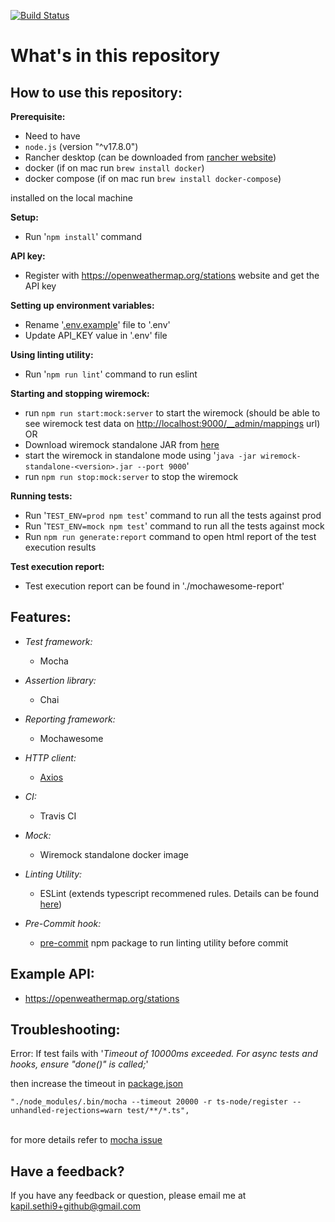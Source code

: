 [![Build Status](https://travis-ci.org/kapilsethi/poc-api-testing-with-node-js.png)](https://travis-ci.org/kapilsethi/poc-api-testing-with-node-js)

# **What's in this repository**

## **How to use this repository:**

**Prerequisite:**

- Need to have
- `node.js` (version "^v17.8.0")
- Rancher desktop (can be downloaded from [rancher website](https://rancherdesktop.io/))
- docker (if on mac run `brew install docker`)
- docker compose (if on mac run `brew install docker-compose`)

installed on the local machine

**Setup:**

- Run '`npm install`' command

**API key:**

- Register with https://openweathermap.org/stations website and get the API key

**Setting up environment variables:**

- Rename '[.env.example](https://github.com/kapilsethi/poc-api-testing-with-node-js/blob/master/.env.example)' file to '.env'
- Update API_KEY value in '.env' file

**Using linting utility:**

- Run '`npm run lint`' command to run eslint

**Starting and stopping wiremock:**

- run `npm run start:mock:server` to start the wiremock (should be able to see wiremock test data on [http://localhost:9000/\_\_admin/mappings](http://localhost:9000/__admin/mappings) url) OR
- Download wiremock standalone JAR from [here](http://wiremock.org/docs/download-and-installation/)
- start the wiremock in standalone mode using '`java -jar wiremock-standalone-<version>.jar --port 9000`'
- run `npm run stop:mock:server` to stop the wiremock

**Running tests:**

- Run '`TEST_ENV=prod npm test`' command to run all the tests against prod
- Run '`TEST_ENV=mock npm test`' command to run all the tests against mock
- Run `npm run generate:report` command to open html report of the test execution results

**Test execution report:**

- Test execution report can be found in './mochawesome-report'

## **Features:**

- _Test framework:_

  - Mocha

- _Assertion library:_

  - Chai

- _Reporting framework:_

  - Mochawesome

- _HTTP client:_

  - [Axios](https://github.com/axios/axios)

- _CI:_

  - Travis CI

- _Mock:_

  - Wiremock standalone docker image

- _Linting Utility:_

  - ESLint (extends typescript recommened rules. Details can be found [here](https://github.com/typescript-eslint/typescript-eslint/tree/master/packages/eslint-plugin))

- _Pre-Commit hook:_
  - [pre-commit](https://www.npmjs.com/package/pre-commit) npm package to run linting utility before commit

## **Example API:**

- https://openweathermap.org/stations

## **Troubleshooting:**

Error: If test fails with '_Timeout of 10000ms exceeded. For async tests and hooks, ensure "done()" is called;_'

then increase the timeout in [package.json](https://github.com/kapilsethi/poc-api-testing-with-node-js/blob/master/package.json) <br />

`"./node_modules/.bin/mocha --timeout 20000 -r ts-node/register --unhandled-rejections=warn test/**/*.ts",`

<br />for more details refer to [mocha issue](https://github.com/mochajs/mocha/issues/2025)

## **Have a feedback?**

If you have any feedback or question, please email me at kapil.sethi9+github@gmail.com
